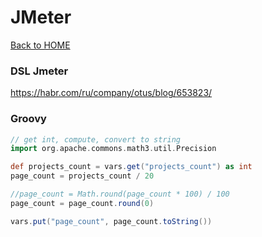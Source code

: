 # JMeter

[Back to HOME](https://prone19.github.io/)


### DSL Jmeter
https://habr.com/ru/company/otus/blog/653823/

### Groovy
```groovy
// get int, compute, convert to string
import org.apache.commons.math3.util.Precision

def projects_count = vars.get("projects_count") as int
page_count = projects_count / 20

//page_count = Math.round(page_count * 100) / 100
page_count = page_count.round(0)

vars.put("page_count", page_count.toString())
```